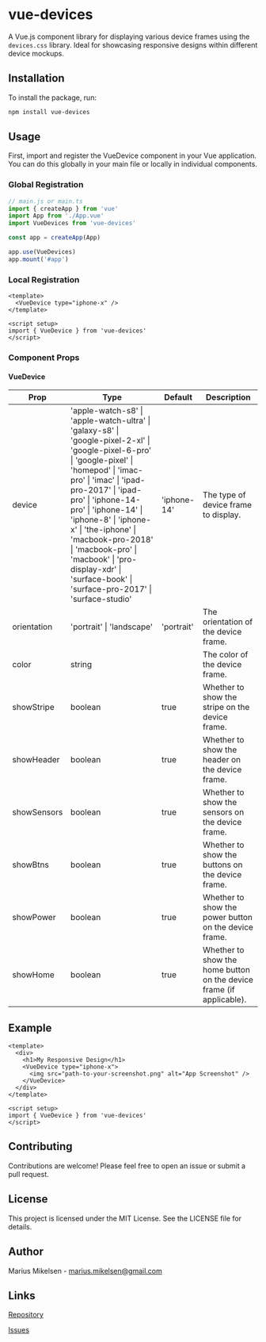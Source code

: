 # vue-devices

A Vue.js component library for displaying various device frames using the `devices.css` library. Ideal for showcasing responsive designs within different device mockups.

## Installation

To install the package, run:

```sh
npm install vue-devices
```

## Usage
First, import and register the VueDevice component in your Vue application. You can do this globally in your main file or locally in individual components.

### Global Registration
```js
// main.js or main.ts
import { createApp } from 'vue'
import App from './App.vue'
import VueDevices from 'vue-devices'

const app = createApp(App)

app.use(VueDevices)
app.mount('#app')
```

### Local Registration
```vue
<template>
  <VueDevice type="iphone-x" />
</template>

<script setup>
import { VueDevice } from 'vue-devices'
</script>
```


### Component Props

#### VueDevice

| Prop           | Type                                                                                                    | Default      | Description                                                         |
|----------------|---------------------------------------------------------------------------------------------------------|--------------|---------------------------------------------------------------------|
| device         | 'apple-watch-s8' \| 'apple-watch-ultra' \| 'galaxy-s8' \| 'google-pixel-2-xl' \| 'google-pixel-6-pro' \| 'google-pixel' \| 'homepod' \| 'imac-pro' \| 'imac' \| 'ipad-pro-2017' \| 'ipad-pro' \| 'iphone-14-pro' \| 'iphone-14' \| 'iphone-8' \| 'iphone-x' \| 'the-iphone' \| 'macbook-pro-2018' \| 'macbook-pro' \| 'macbook' \| 'pro-display-xdr' \| 'surface-book' \| 'surface-pro-2017' \| 'surface-studio' | 'iphone-14' | The type of device frame to display.                                 |
| orientation    | 'portrait' \| 'landscape'                                                                               | 'portrait'   | The orientation of the device frame.                                |
| color          | string                                                                                                  |              | The color of the device frame.                                      |
| showStripe     | boolean                                                                                                 | true         | Whether to show the stripe on the device frame.                     |
| showHeader     | boolean                                                                                                 | true         | Whether to show the header on the device frame.                     |
| showSensors    | boolean                                                                                                 | true         | Whether to show the sensors on the device frame.                    |
| showBtns       | boolean                                                                                                 | true         | Whether to show the buttons on the device frame.                    |
| showPower      | boolean                                                                                                 | true         | Whether to show the power button on the device frame.               |
| showHome       | boolean                                                                                                 | true         | Whether to show the home button on the device frame (if applicable).|



## Example 

```vue
<template>
  <div>
    <h1>My Responsive Design</h1>
    <VueDevice type="iphone-x">
      <img src="path-to-your-screenshot.png" alt="App Screenshot" />
    </VueDevice>
  </div>
</template>

<script setup>
import { VueDevice } from 'vue-devices'
</script>
```

## Contributing
Contributions are welcome! Please feel free to open an issue or submit a pull request.

## License
This project is licensed under the MIT License. See the LICENSE file for details.

## Author
Marius Mikelsen - marius.mikelsen@gmail.com

## Links
[Repository](https://github.com/xZyph/vue-devices)

[Issues](https://github.com/xZyph/vue-devices/issues)
